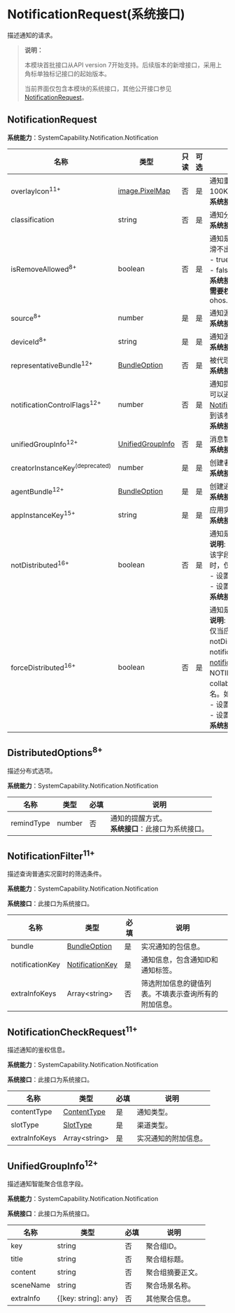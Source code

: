 # NotificationRequest(系统接口)

描述通知的请求。

> **说明：**
>
> 本模块首批接口从API version 7开始支持。后续版本的新增接口，采用上角标单独标记接口的起始版本。
>
> 当前界面仅包含本模块的系统接口，其他公开接口参见[NotificationRequest](./js-apis-inner-notification-notificationRequest.md)。

## NotificationRequest

**系统能力**：SystemCapability.Notification.Notification

| 名称                            | 类型                                                    |  只读 | 可选 | 说明                                                                    |
|-------------------------------| -------------------------------------------------------- | ----- | --- |-----------------------------------------------------------------------|
| overlayIcon<sup>11+</sup>      | [image.PixelMap](../apis-image-kit/js-apis-image.md#pixelmap7)             |   否  | 是  | 通知重叠图标。可选字段，图像像素的总字节数不超过100KB。<br>**系统接口**：此接口为系统接口。                                                 |
| classification                | string                                                   |   否  | 是  | 通知分类。<br>**系统接口**：此接口为系统接口。预留能力，暂未支持。                               |
| isRemoveAllowed<sup>8+</sup>   | boolean                                                  |   否  | 是  | 通知是否能被移除（点击通知下方删除按钮无法删除，左滑不出现删除按钮）。默认为false。<br> - true：是。<br> - false：否。<br>**系统接口**：此接口为系统接口。<br>**需要权限**：ohos.permission.SET_UNREMOVABLE_NOTIFICATION |
| source<sup>8+</sup>            | number                                                   |   是  | 是  | 通知源。<br>**系统接口**：此接口为系统接口。预留能力，暂未支持。                                |
| deviceId<sup>8+</sup>          | string                                                   |   是  | 是  | 通知源的deviceId。<br>**系统接口**：此接口为系统接口。预留能力，暂未支持。                       |
| representativeBundle<sup>12+</sup> | [BundleOption](js-apis-inner-notification-notificationCommonDef.md#bundleoption) | 否 | 是 | 被代理的包信息。<br>**系统接口**：此接口为系统接口。 |
| notificationControlFlags<sup>12+</sup>       | number                                                   |   否  | 是  | 通知提醒方式管控。<br>可以通过此接口减少当前通知的提醒方式。与[NotificationControlFlagStatus](js-apis-notificationManager-sys.md#notificationcontrolflagstatus12)的枚举进行按位或运算得到该参数。<br>**系统接口**：此接口为系统接口。            |
| unifiedGroupInfo<sup>12+</sup>       | [UnifiedGroupInfo](#unifiedgroupinfo12) |   否  | 是  |消息智能聚合信息字段。 <br>**系统接口**：此接口为系统接口。|
| creatorInstanceKey<sup>(deprecated)</sup>      | number |   是  | 是  | 创建者实例键值。 <br>**系统接口**：此接口为系统接口。|
| agentBundle<sup>12+</sup>       | [BundleOption](js-apis-inner-notification-notificationCommonDef.md#bundleoption) |   是  | 是  | 创建通知的代理包信息。 <br>**系统接口**：此接口为系统接口。|
| appInstanceKey<sup>15+</sup>       | string |   是  | 是  | 应用实例键值。 <br>**系统接口**：此接口为系统接口。|
| notDistributed<sup>16+</sup> | boolean | 否 | 是 | 通知是否不进行全场景跨设备协同显示，默认为false。<br/>**说明**:<br/>该字段与forceDistributed字段互斥，当两者同时配置时，仅notDistributed字段生效。<br/>-&nbsp;设置为true时：通知仅在本设备上显示。<br/>-&nbsp;设置为false时：通知将在所有协同设备上显示。<br>**系统接口**: 此接口为系统接口。 |
| forceDistributed<sup>16+</sup> | boolean | 否 | 是 | 通知是否强制进行全场景跨设备协同显示，默认为false。<br/>**说明**:<br/>仅当应用在跨设备协同管控名单中且未配置notDistributed字段时，该字段才会生效。通过读取notification_config.json文件（文件配置路径见：[notification_config_parse.h](https://gitee.com/openharmony/notification_distributed_notification_service/blob/master/services/ans/include/notification_config_parse.h) 中的NOTIFICAITON_CONFIG_FILE属性）中的collaborationFilter字段，查看是否包含应用的UID或包名。如果包含，说明是在应用跨设备协同管控名单中。<br>-&nbsp;设置为true时：通知将在所有协同设备上显示。<br/>-&nbsp;设置为false时：通知将按照协同管控名单显示。<br>**系统接口**: 此接口为系统接口。 |

## DistributedOptions<sup>8+</sup>

描述分布式选项。

**系统能力**：SystemCapability.Notification.Notification

| 名称                   | 类型            | 必填 | 说明                               |
| ---------------------- | -------------- | ---- | ---------------------------------- |
| remindType             | number         | 否   | 通知的提醒方式。<br>**系统接口**：此接口为系统接口。  |


## NotificationFilter<sup>11+</sup>

描述查询普通实况窗时的筛选条件。

**系统能力**：SystemCapability.Notification.Notification

**系统接口**：此接口为系统接口。

| 名称            | 类型                                   | 必填 | 说明                               |
| ----------------| ------------------------------------- | ---- | ---------------------------------- |
| bundle          | [BundleOption](js-apis-inner-notification-notificationCommonDef.md#bundleoption) | 是   | 实况通知的包信息。|
| notificationKey | [NotificationKey](js-apis-notificationSubscribe-sys.md#notificationkey) | 是   | 通知信息，包含通知ID和通知标签。   |
| extraInfoKeys   | Array\<string>                        | 否   | 筛选附加信息的键值列表。不填表示查询所有的附加信息。|


## NotificationCheckRequest<sup>11+</sup>

描述通知的鉴权信息。

**系统能力**：SystemCapability.Notification.Notification

**系统接口**：此接口为系统接口。

| 名称          | 类型                                                       | 必填 | 说明              |
| --------------| --------------------------------------------------------- | ---- | ----------------- |
| contentType   | [ContentType](js-apis-notificationManager.md#contenttype) | 是   | 通知类型。         |
| slotType      | [SlotType](js-apis-notificationManager.md#slottype)       | 是   | 渠道类型。         |
| extraInfoKeys | Array\<string>                                            | 是   | 实况通知的附加信息。|

## UnifiedGroupInfo<sup>12+</sup>

描述通知智能聚合信息字段。

**系统能力**：SystemCapability.Notification.Notification

**系统接口**：此接口为系统接口。

| 名称                   | 类型            | 必填 | 说明                               |
| ---------------------- | -------------- | ---- | ---------------------------------- |
| key          | string        | 否   | 聚合组ID。                   |
| title  | string | 否   | 聚合组标题。            |
| content  | string | 否   | 聚合组摘要正文。              |
| sceneName          | string        | 否   | 聚合场景名称。                   |
| extraInfo  | {[key: string]: any} | 否   | 其他聚合信息。            |
